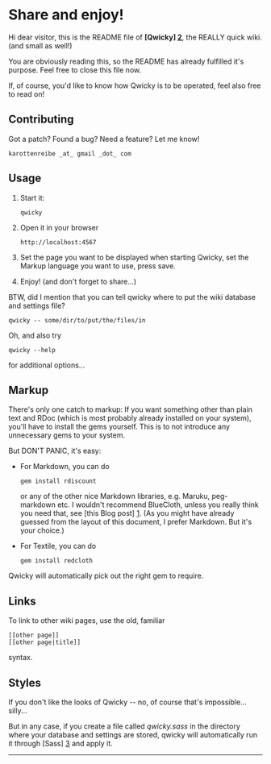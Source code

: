Share and enjoy!
================

Hi dear visitor, this is the README file of
**[Qwicky] [2]**, the REALLY quick wiki. (and
small as well!)

You are obviously reading this, so the README
has already fulfilled it's purpose. Feel free
to close this file now.

If, of course, you'd like to know how Qwicky
is to be operated, feel also free to read on!

Contributing
------------

Got a patch? Found a bug? Need a feature?
Let me know!

    karottenreibe _at_ gmail _dot_ com

Usage
-----

1.  Start it:

        qwicky

2.  Open it in your browser

        http://localhost:4567

3.  Set the page you want to be displayed when
    starting Qwicky, set the Markup language
    you want to use, press save.

4.  Enjoy! (and don't forget to share...)

BTW, did I mention that you can tell qwicky
where to put the wiki database and settings
file?

    qwicky -- some/dir/to/put/the/files/in

Oh, and also try

    qwicky --help

for additional options...

Markup
------

There's only one catch to markup: If you want
something other than plain text and RDoc (which
is most probably already installed on your system),
you'll have to install the gems yourself.
This is to not introduce any unnecessary gems to
your system.

But DON'T PANIC, it's easy:

*   For Markdown, you can do

        gem install rdiscount

    or any of the other nice Markdown libraries, e.g.
    Maruku, peg-markdown etc.
    I wouldn't recommend BlueCloth, unless you really
    think you need that, see [this Blog post] [1].
    (As you might have already guessed from the layout
    of this document, I prefer Markdown. But it's your
    choice.)

*   For Textile, you can do

        gem install redcloth

Qwicky will automatically pick out the right gem to
require.

Links
-----

To link to other wiki pages, use the old, familiar

    [[other page]]
    [[other page|title]]

syntax.

Styles
------

If you don't like the looks of Qwicky -- no, of course
that's impossible... silly...

But in any case, if you create a file called _qwicky.sass_
in the directory where your database and settings are
stored, qwicky will automatically run it through
[Sass] [3] and apply it.

****

[1]: http://tomayko.com/writings/ruby-markdown-libraries-real-cheap-for-you-two-for-price-of-one
    "Post about why not to use BlueCloth"
[2]: http://github.com/karottenreibe/qwicky/
    "Qwicky's Homepage/Git repo/Wiki/whatever :-)"
[3]: http://haml.hamptoncatlin.com/docs/rdoc/classes/Sass.html
    "Documentation of Sass syntax"

